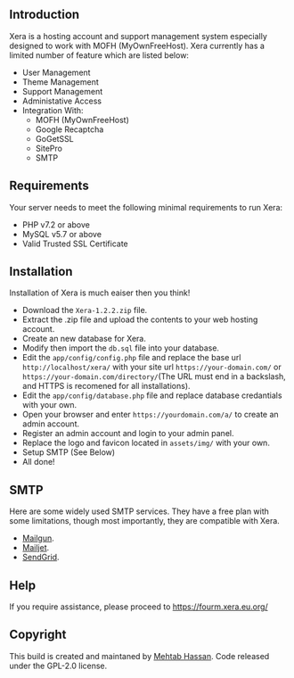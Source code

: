 ## Introduction
Xera is a hosting account and support management system especially designed to work with MOFH (MyOwnFreeHost). Xera currently has a limited number of feature which are listed below:
- User Management
- Theme Management
- Support Management
- Administative Access
- Integration With:
	- MOFH (MyOwnFreeHost)
	- Google Recaptcha
	- GoGetSSL
	- SitePro
	- SMTP

## Requirements
Your server needs to meet the following minimal requirements to run Xera:
- PHP v7.2 or above
- MySQL v5.7 or above
- Valid Trusted SSL Certificate

## Installation 
Installation of Xera is much eaiser then you think!
- Download the ```Xera-1.2.2.zip``` file. 
- Extract the .zip file and upload the contents to your web hosting account. 
- Create an new database for Xera.
- Modify then import the ```db.sql``` file into your database.
- Edit the ```app/config/config.php``` file and replace the base url ```http://localhost/xera/``` with your site url ```https://your-domain.com/``` or ```https://your-domain.com/directory/```(The URL must end in a backslash, and HTTPS is recomened for all installations).
- Edit the ```app/config/database.php``` file and replace database credantials with your own.
- Open your browser and enter ```https://yourdomain.com/a/``` to create an admin account. 
- Register an admin account and login to your admin panel. 
- Replace the logo and favicon located in ```assets/img/``` with your own.
- Setup SMTP (See Below)
- All done! 

## SMTP
Here are some widely used SMTP services. They have a free plan with some limitations, though most importantly, they are compatible with Xera.
- [Mailgun](https://www.mailgun.com/).
- [Mailjet](https://mailjet.com/).
- [SendGrid](https://sendgrid.com/free/).

## Help
If you require assistance, please proceed to https://fourm.xera.eu.org/

## Copyright
This build is created and maintaned by [Mehtab Hassan](https://github.com/mahtab2003). Code released under the GPL-2.0 license.
